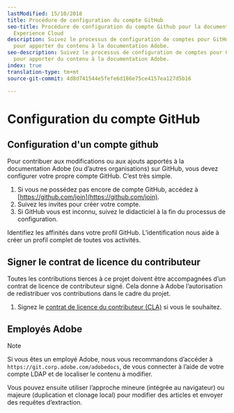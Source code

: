 ```yaml
---
lastModified: 15/10/2018
title: Procédure de configuration du compte GitHub
seo-title: Procédure de configuration du compte Github pour la documentation Adobe
  Experience Cloud
description: Suivez le processus de configuration de comptes pour GitHub nécessaire
  pour apporter du contenu à la documentation Adobe.
seo-description: Suivez le processus de configuration de comptes pour GitHub nécessaire
  pour apporter du contenu à la documentation Adobe.
index: true
translation-type: tm+mt
source-git-commit: 4d8d741544e5fefe6d186e75ce4157ea127d5b16

---
```


# Configuration du compte GitHub

## Configuration d'un compte github

Pour contribuer aux modifications ou aux ajouts apportés à la documentation Adobe (ou d’autres organisations) sur GitHub, vous devez configurer votre propre compte GitHub. C’est très simple.

1. Si vous ne possédez pas encore de compte GitHub, accédez à [https://github.com/join](https://github.com/join).
1. Suivez les invites pour créer votre compte.
1. Si GitHub vous est inconnu, suivez le didacticiel à la fin du processus de configuration.

Identifiez les affinités dans votre profil GitHub. L’identification nous aide à créer un profil complet de toutes vos activités.

## Signer le contrat de licence du contributeur

Toutes les contributions tierces à ce projet doivent être accompagnées d’un contrat de licence de contributeur signé. Cela donne à Adobe l’autorisation de redistribuer vos contributions dans le cadre du projet.

1. Signez le [contrat de licence du contributeur (CLA)](http://opensource.adobe.com/cla.html) si vous le souhaitez.

## Employés Adobe

>[!NOTE]
>
>Si vous êtes un employé Adobe, nous vous recommandons d’accéder à `https://git.corp.adobe.com/adobedocs`, de vous connecter à l’aide de votre compte LDAP et de localiser le contenu à modifier.
>
>Vous pouvez ensuite utiliser l’approche mineure (intégrée au navigateur) ou majeure (duplication et clonage local) pour modifier des articles et envoyer des requêtes d’extraction.
